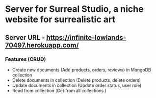 # Server for Surreal Studio, a niche website for surrealistic art

## Server URL - https://infinite-lowlands-70497.herokuapp.com/

### Features (CRUD)

- Create new documents (Add products, orders, reviews) in MongoDB collection
- Delete documents in collection (Delete products, delete orders)
- Update documents in collection (Update order status, user role)
- Read from collection (Get from all collections )
